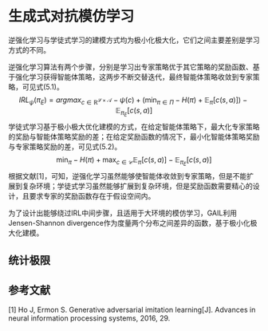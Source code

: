 # 生成式对抗模仿学习

逆强化学习与学徒式学习的建模方式均为极小化极大化，它们之间主要差别是学习方式的不同。

逆强化学习算法有两个步骤，分别是学习出专家策略优于其它策略的奖励函数、基于强化学习获得智能体策略，这两步不断交替迭代，最终智能体策略收敛到专家策略，可见式(5.1)。
$$
\begin{equation}
IRL_{\psi}(\pi_E)=argmax_{c\in\mathbb{R}^{\mathcal{S}\times\mathcal{A}}}-\psi(c)+(\min_{\pi\in\Pi}-H(\pi)+\mathbb{E}_{\pi}[c(s,a)])-\mathbb{E}_{\pi_E}[c(s,a)]\tag{5.1}
\end{equation}
$$
学徒式学习基于极小极大优化建模的方式，在给定智能体策略下，最大化专家策略的奖励与智能体策略奖励的差；在给定奖励函数的情况下，最小化智能体策略奖励与专家策略奖励的差，可见式(5.2)。
$$
\begin{equation}
\min_{\pi} -H(\pi)+\max_{c\in\mathcal{C}}\mathbb{E}_{\pi}[c(s,a)]-\mathbb{E}_{\pi_E}[c(s,a)]\tag{5.2}
\end{equation}
$$
根据文献[1]，可知，逆强化学习虽然能够使智能体收敛到专家策略，但是不能扩展到复杂环境；学徒式学习虽然能够扩展到复杂环境，但是奖励函数需要精心的设计，且要求专家的奖励函数存在于假设空间内。

为了设计出能够绕过IRL中间步骤，且适用于大环境的模仿学习，GAIL利用Jensen-Shannon divergence作为度量两个分布之间差异的函数，基于极小化极大化建模。





## 统计极限





## 参考文献

[1] Ho J, Ermon S. Generative adversarial imitation learning[J]. Advances in neural information processing systems, 2016, 29.
